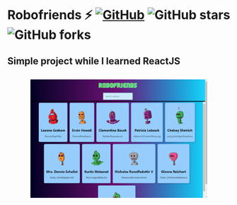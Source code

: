 # Robofriends ⚡️ [![GitHub](https://img.shields.io/github/license/cobidev/simplefolio?color=blue)](https://github.com/tridenda/robofriends/blob/master/LICENSE.md) ![GitHub stars](https://img.shields.io/github/stars/tridenda/robofriends) ![GitHub forks](https://img.shields.io/github/forks/tridenda/robofriends)

## Simple project while I learned ReactJS

<h2 align="center">
  <img src="https://github.com/tridenda/robofriends/blob/alfa/examples/example.gif" alt="Robofriends" width="400" />
  <br>
</h2>
